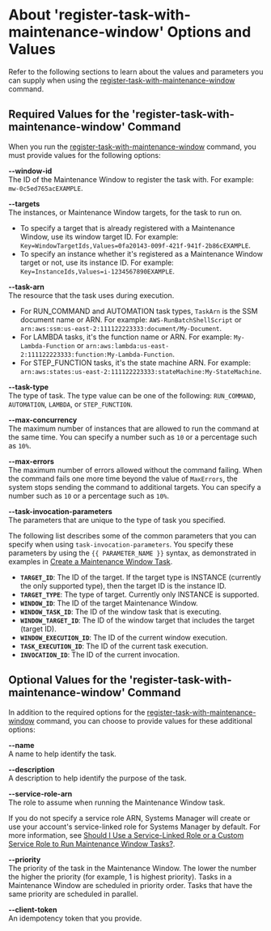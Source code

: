 # About 'register\-task\-with\-maintenance\-window' Options and Values<a name="register-tasks-options"></a>

Refer to the following sections to learn about the values and parameters you can supply when using the [register\-task\-with\-maintenance\-window](https://docs.aws.amazon.com/cli/latest/reference/ssm/register-task-with-maintenance-window.html) command\.

## Required Values for the 'register\-task\-with\-maintenance\-window' Command<a name="register-tasks-options-required"></a>

When you run the [register\-task\-with\-maintenance\-window](https://docs.aws.amazon.com/cli/latest/reference/ssm/register-task-with-maintenance-window.html) command, you must provide values for the following options:

**\-\-window\-id**  
The ID of the Maintenance Window to register the task with\. For example: `mw-0c5ed765acEXAMPLE`\.

**\-\-targets**  
 The instances, or Maintenance Window targets, for the task to run on\.
+ To specify a target that is already registered with a Maintenance Window, use its window target ID\. For example: `Key=WindowTargetIds,Values=0fa20143-009f-421f-941f-2b86cEXAMPLE`\.
+ To specify an instance whether it's registered as a Maintenance Window target or not, use its instance ID\. For example: `Key=InstanceIds,Values=i-1234567890EXAMPLE`\.

**\-\-task\-arn**  
The resource that the task uses during execution\.
+ For RUN\_COMMAND and AUTOMATION task types, `TaskArn` is the SSM document name or ARN\. For example: `AWS-RunBatchShellScript` or `arn:aws:ssm:us-east-2:111122223333:document/My-Document`\.
+ For LAMBDA tasks, it's the function name or ARN\. For example: `My-Lambda-Function` or `arn:aws:lambda:us-east-2:111122223333:function:My-Lambda-Function`\.
+ For STEP\_FUNCTION tasks, it's the state machine ARN\. For example: `arn:aws:states:us-east-2:111122223333:stateMachine:My-StateMachine`\.

**\-\-task\-type**  
The type of task\. The type value can be one of the following: `RUN_COMMAND`, `AUTOMATION`, `LAMBDA`, or `STEP_FUNCTION`\.

**\-\-max\-concurrency**  
The maximum number of instances that are allowed to run the command at the same time\. You can specify a number such as `10` or a percentage such as `10%`\.

**\-\-max\-errors**  
The maximum number of errors allowed without the command failing\. When the command fails one more time beyond the value of `MaxErrors`, the system stops sending the command to additional targets\. You can specify a number such as `10` or a percentage such as `10%`\.

**\-\-task\-invocation\-parameters**  
The parameters that are unique to the type of task you specified\. 

The following list describes some of the common parameters that you can specify when using `task-invocation-parameters`\. You specify these parameters by using the `{{ PARAMETER_NAME }}` syntax, as demonstrated in examples in [Create a Maintenance Window Task](register-tasks-tutorial.md)\.
+ **`TARGET_ID`**: The ID of the target\. If the target type is INSTANCE \(currently the only supported type\), then the target ID is the instance ID\.
+ **`TARGET_TYPE`**: The type of target\. Currently only INSTANCE is supported\.
+ **`WINDOW_ID`**: The ID of the target Maintenance Window\.
+ **`WINDOW_TASK_ID`**: The ID of the window task that is executing\.
+ **`WINDOW_TARGET_ID`**: The ID of the window target that includes the target \(target ID\)\.
+ **`WINDOW_EXECUTION_ID`**: The ID of the current window execution\.
+ **`TASK_EXECUTION_ID`**: The ID of the current task execution\.
+ **`INVOCATION_ID`**: The ID of the current invocation\.

## Optional Values for the 'register\-task\-with\-maintenance\-window' Command<a name="register-tasks-options-optional"></a>

In addition to the required options for the [register\-task\-with\-maintenance\-window](https://docs.aws.amazon.com/cli/latest/reference/ssm/register-task-with-maintenance-window.html) command, you can choose to provide values for these additional options:

**\-\-name**  
A name to help identify the task\.

**\-\-description**  
A description to help identify the purpose of the task\.

**\-\-service\-role\-arn**  
The role to assume when running the Maintenance Window task\.

If you do not specify a service role ARN, Systems Manager will create or use your account's service\-linked role for Systems Manager by default\. For more information, see [Should I Use a Service\-Linked Role or a Custom Service Role to Run Maintenance Window Tasks?](sysman-maintenance-permissions.md#maintenance-window-tasks-service-role)\. 

**\-\-priority**  
The priority of the task in the Maintenance Window\. The lower the number the higher the priority \(for example, 1 is highest priority\)\. Tasks in a Maintenance Window are scheduled in priority order\. Tasks that have the same priority are scheduled in parallel\.

**\-\-client\-token**  
An idempotency token that you provide\.